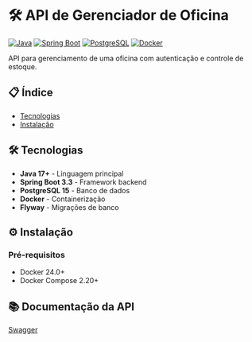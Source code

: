 # 🛠 API de Gerenciador de Oficina

[![Java](https://img.shields.io/badge/Java-17+-orange?logo=openjdk)](https://openjdk.org/)
[![Spring Boot](https://img.shields.io/badge/Spring_Boot-3.2.0-green?logo=spring)](https://spring.io/projects/spring-boot)
[![PostgreSQL](https://img.shields.io/badge/PostgreSQL-14-blue?logo=postgresql)](https://www.postgresql.org/)
[![Docker](https://img.shields.io/badge/Docker-24.0+-blue?logo=docker)](https://www.docker.com/)

API para gerenciamento de uma oficina com autenticação e controle de estoque.

## 📋 Índice

- [Tecnologias](#-tecnologias)
- [Instalação](#-instalação)

## 🛠 Tecnologias

- **Java 17+** - Linguagem principal
- **Spring Boot 3.3** - Framework backend
- **PostgreSQL 15** - Banco de dados
- **Docker** - Containerização
- **Flyway** - Migrações de banco

## ⚙️ Instalação

### Pré-requisitos

- Docker 24.0+
- Docker Compose 2.20+

## 📚 Documentação da API

[Swagger](http://localhost:8081/swagger-ui/index.html) 


